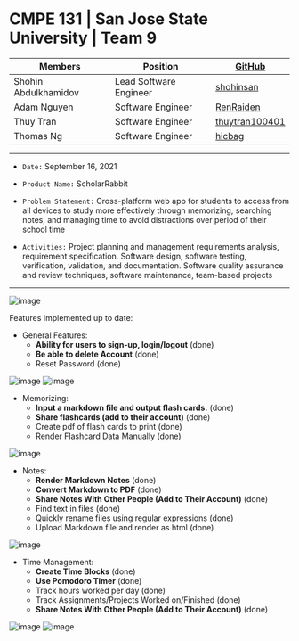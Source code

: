 # CMPE 131 | San Jose State University | Team 9

| Members | Position | [GitHub](https://github.com/shohinsan/sjsu_cmpe_131) |
| ----------- | ----------- | ----------- |
| Shohin Abdulkhamidov | Lead Software Engineer | [shohinsan](https://github.com/shohinsan) | 
| Adam Nguyen | Software Engineer | [RenRaiden](https://github.com/RenRaiden) |
| Thuy Tran | Software Engineer | [thuytran100401](https://github.com/thuytran100401) |
| Thomas Ng | Software Engineer | [hicbag](https://github.com/hicbag) |

---

- `Date:` September 16, 2021

- `Product Name:` ScholarRabbit

- `Problem Statement:` Cross-platform web app for students to access from all devices to study more effectively through 
memorizing, searching notes, and managing time to avoid distractions over period of their school time

- `Activities:` Project planning and management requirements analysis, requirement specification. Software design, software testing, verification, validation, and documentation. Software quality assurance and review techniques, software maintenance, team-based projects

---

![image](https://user-images.githubusercontent.com/22685770/145909479-8d94be6a-9f85-4d41-befc-5fe0339606e2.png)

Features Implemented up to date:

- General Features:
  * **Ability for users to sign-up, login/logout** (done)
  * **Be able to delete Account** (done)
  * Reset Password (done)
  
![image](https://user-images.githubusercontent.com/22685770/145910019-bf2c9268-d11a-4f91-86d6-52ef50db9fa2.png)
![image](https://user-images.githubusercontent.com/22685770/145910446-03313d63-fbf9-404a-b1e9-24d295988043.png)

- Memorizing:
  * **Input a markdown file and output flash cards.** (done)
  * **Share flashcards (add to their account)** (done)
  * Create pdf of flash cards to print (done)
  * Render Flashcard Data Manually (done)
  
![image](https://user-images.githubusercontent.com/22685770/145910093-912b6646-35b0-492d-94a3-cfcbe901fd0d.png)

- Notes:
  * **Render Markdown Notes** (done)
  * **Convert Markdown to PDF** (done)
  * **Share Notes With Other People (Add to Their Account)** (done)
  * Find text in files (done)
  * Quickly rename files using regular expressions (done)
  * Upload Markdown file and render as html (done)
  
![image](https://user-images.githubusercontent.com/22685770/145910411-c65f1a87-aeb7-460f-aa1f-732d0bd57803.png)

- Time Management: 
  * **Create Time Blocks** (done)
  * **Use Pomodoro Timer** (done)
  * Track hours worked per day (done)
  * Track Assignments/Projects Worked on/Finished (done)
  * **Share Notes With Other People (Add to Their Account)** (done)
  
![image](https://user-images.githubusercontent.com/22685770/145910136-d30ef3ab-c552-4779-9992-454272bab786.png)
![image](https://user-images.githubusercontent.com/22685770/145910181-06aa0202-3122-43c0-927d-99acfc899bb8.png)



